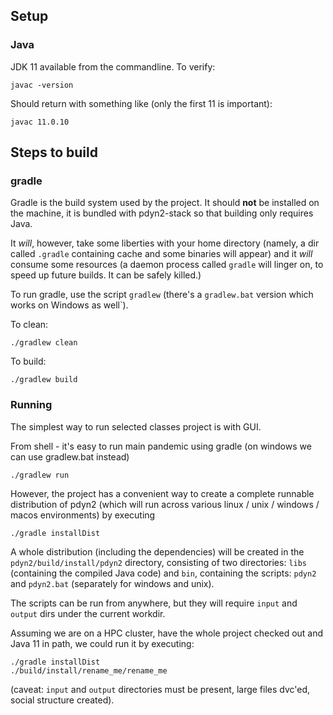## Setup

### Java  

JDK 11 available from the commandline. To verify:

```
javac -version
```

Should return with something like (only the first 11 is important):
```
javac 11.0.10
```

## Steps to build

### gradle

Gradle is the build system used by the project. It should **not** be installed on the machine, it is bundled
with pdyn2-stack so that building only requires Java.

It _will_, however, take some liberties with your home directory 
(namely, a dir called `.gradle` containing cache and some binaries will appear)
and it _will_ consume some resources (a daemon process called `gradle` will linger on,
to speed up future builds. It can be safely killed.)

To run gradle, use the script `gradlew` (there's a `gradlew.bat` version which works on Windows as well`).

To clean:

```
./gradlew clean
```

To build:

```
./gradlew build
```

### Running

The simplest way to run selected classes project is with GUI.

From shell - it's easy to run main pandemic using gradle (on windows we can use gradlew.bat instead)

```
./gradlew run
```

However, the project has a convenient way to create a complete runnable distribution of pdyn2
(which will run across various linux / unix / windows / macos environments) by executing

```
./gradle installDist
```

A whole distribution (including the dependencies) will be created
in the `pdyn2/build/install/pdyn2` directory, consisting of two directories: `libs`
(containing the compiled Java code) and `bin`, containing the scripts: `pdyn2` and `pdyn2.bat` (separately for windows and unix).

The scripts can be run from anywhere, but they will require `input` and `output` dirs under the current workdir.

Assuming we are on a HPC cluster, have the whole project checked out and Java 11 in path,
we could run it by executing:

```
./gradle installDist
./build/install/rename_me/rename_me
```

(caveat: `input` and `output` directories must be present, large files dvc'ed, social structure created).
